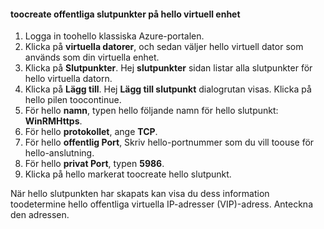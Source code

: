 #### <a name="toocreate-public-endpoints-on-hello-virtual-device"></a>toocreate offentliga slutpunkter på hello virtuell enhet

1. Logga in toohello klassiska Azure-portalen.
2. Klicka på **virtuella datorer**, och sedan väljer hello virtuell dator som används som din virtuella enhet.
3. Klicka på **Slutpunkter**. Hej **slutpunkter** sidan listar alla slutpunkter för hello virtuella datorn.
4. Klicka på **Lägg till**. Hej **Lägg till slutpunkt** dialogrutan visas. Klicka på hello pilen toocontinue.
5. För hello **namn**, typen hello följande namn för hello slutpunkt: **WinRMHttps**.
6. För hello **protokollet**, ange **TCP**.
7. För hello **offentlig Port**, Skriv hello-portnummer som du vill toouse för hello-anslutning.
8. För hello **privat Port**, typen **5986**.
9. Klicka på hello markerat toocreate hello slutpunkt.

När hello slutpunkten har skapats kan visa du dess information toodetermine hello offentliga virtuella IP-adresser (VIP)-adress. Anteckna den adressen.

